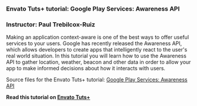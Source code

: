 ### Envato Tuts+ tutorial: Google Play Services: Awareness API

### Instructor: Paul Trebilcox-Ruiz

Making an application context-aware is one of the best ways to offer useful services to your users. Google has recently released the Awareness API, which allows developers to create apps that intelligently react to the user's real world situation. In this tutorial you will learn how to use the Awareness API to gather location, weather, beacon and other data in order to allow your app to make informed decisions about how it interacts with users.


Source files for the Envato Tuts+ tutorial: [Google Play Services: Awareness API](http://code.tutsplus.com/tutorials/google-play-services-awareness-api--cms-25858)

**Read this tutorial on [Envato Tuts+](https://code.tutsplus.com)**